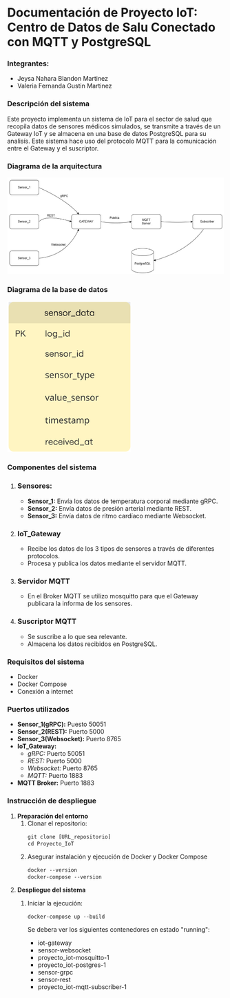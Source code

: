 # Documentación de Proyecto IoT: Centro de Datos de Salu Conectado con MQTT y PostgreSQL

### Integrantes:
- Jeysa Nahara Blandon Martinez
- Valeria Fernanda Gustin Martinez

### Descripción del sistema
Este proyecto implementa un sistema de IoT para el sector de salud que recopila datos de sensores médicos simulados, se transmite a través de un Gateway IoT y se almacena en una base de datos PostgreSQL para su analisís. Este sistema hace uso del protocolo MQTT para la comunicación entre el Gateway y el suscriptor.

### Diagrama de la arquitectura
![](IMG/Diagrama.png)

### Diagrama de la base de datos
![](IMG/Diagrama2.png)

### Componentes del sistema
1. ### Sensores:
    - __Sensor_1:__ Envía los datos de temperatura corporal mediante gRPC.
    - __Sensor_2:__ Envía datos de presión arterial mediante REST.
    - __Sensor_3:__ Envía datos de ritmo cardíaco mediante Websocket.

2. ### IoT_Gateway
    - Recibe los datos de los 3 tipos de sensores a través de diferentes protocolos.
    - Procesa y publica los datos mediante el servidor MQTT.

3. ### Servidor MQTT
    - En el Broker MQTT se utilizo mosquitto para que el Gateway publicara la informa de los sensores. 

4. ### Suscriptor MQTT
    - Se suscribe a lo que sea relevante.
    - Almacena los datos recibidos en PostgreSQL.

### Requisitos del sistema
- Docker
- Docker Compose
- Conexión a internet

### Puertos utilizados
- __Sensor_1(gRPC):__ Puesto 50051
- __Sensor_2(REST):__ Puerto 5000
- __Sensor_3(Websocket):__ Puerto 8765
- __IoT_Gateway:__
    - _gRPC:_ Puerto 50051
    - _REST:_ Puerto 5000
    - _Websocket:_ Puerto 8765
    - _MQTT:_ Puerto 1883
- __MQTT Broker:__ Puerto 1883

### Instrucción de despliegue
1. __Preparación del entorno__
    1. Clonar el repositorio:
        ```
        git clone [URL_repositorio]
        cd Proyecto_IoT
        ```
    2. Asegurar instalación y ejecución de Docker y Docker Compose
        ```
        docker --version
        docker-compose --version
        ```
2. __Despliegue del sistema__
    1. Iniciar la ejecución:
        ```
        docker-compose up --build
        ```

        Se debera ver los siguientes contenedores en estado "running":

        - iot-gateway
        - sensor-websocket
        - proyecto_iot-mosquitto-1
        - proyecto_iot-postgres-1
        - sensor-grpc
        - sensor-rest
        - proyecto_iot-mqtt-subscriber-1
